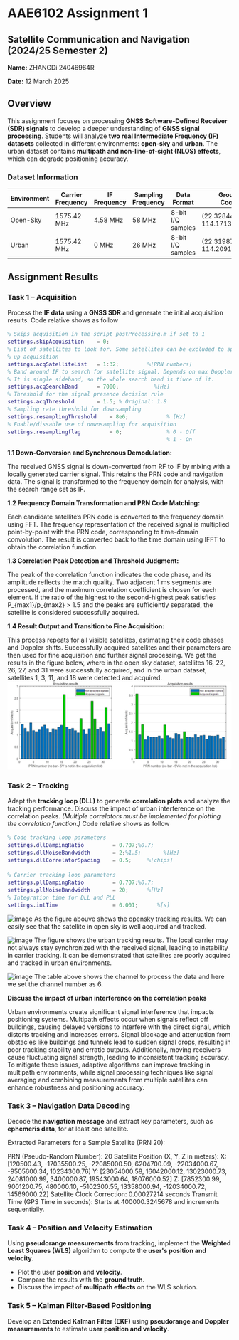 # AAE6102 Assignment 1

## Satellite Communication and Navigation (2024/25 Semester 2)
 
**Name:** ZHANGDi 24046964R

**Date:** 12 March 2025  

## Overview  
This assignment focuses on processing **GNSS Software-Defined Receiver (SDR) signals** to develop a deeper understanding of **GNSS signal processing**. Students will analyze **two real Intermediate Frequency (IF) datasets** collected in different environments: **open-sky** and **urban**. The urban dataset contains **multipath and non-line-of-sight (NLOS) effects**, which can degrade positioning accuracy.

### Dataset Information  

| Environment | Carrier Frequency | IF Frequency | Sampling Frequency | Data Format | Ground Truth Coordinates | Data Length | Collection Date (UTC) |
|------------|------------------|--------------|-------------------|------------|-----------------------|------------|-----------------|
| Open-Sky  | 1575.42 MHz | 4.58 MHz | 58 MHz | 8-bit I/Q samples | (22.328444770087565, 114.1713630049711) | 90 seconds | 14/10/2021 12.21pm|
| Urban     | 1575.42 MHz | 0 MHz | 26 MHz | 8-bit I/Q samples | (22.3198722, 114.209101777778) | 90 seconds | 07/06/2019 04.49am |


## Assignment Results  

### **Task 1 – Acquisition**  
Process the **IF data** using a **GNSS SDR** and generate the initial acquisition results. Code relative shows as follow
``` matlab
% Skips acquisition in the script postProcessing.m if set to 1
settings.skipAcquisition    = 0;
% List of satellites to look for. Some satellites can be excluded to speed
% up acquisition
settings.acqSatelliteList   = 1:32;         %[PRN numbers]
% Band around IF to search for satellite signal. Depends on max Doppler.
% It is single sideband, so the whole search band is tiwce of it.
settings.acqSearchBand      = 7000;           %[Hz]
% Threshold for the signal presence decision rule
settings.acqThreshold       = 1.5; % Original: 1.8
% Sampling rate threshold for downsampling 
settings.resamplingThreshold    = 8e6;            % [Hz]
% Enable/dissable use of downsampling for acquisition
settings.resamplingflag         = 0;              % 0 - Off
                                                  % 1 - On
```

**1.1 Down-Conversion and Synchronous Demodulation:**

The received GNSS signal is down-converted from RF to IF by mixing with a locally generated carrier signal. This retains the PRN code and navigation data. The signal is transformed to the frequency domain for analysis, with the search range set as IF.

**1.2 Frequency Domain Transformation and PRN Code Matching:**

Each candidate satellite’s PRN code is converted to the frequency domain using FFT. The frequency representation of the received signal is multiplied point-by-point with the PRN code, corresponding to time-domain convolution. The result is converted back to the time domain using IFFT to obtain the correlation function.

**1.3 Correlation Peak Detection and Threshold Judgment:**

The peak of the correlation function indicates the code phase, and its amplitude reflects the match quality. Two adjacent 1 ms segments are processed, and the maximum correlation coefficient is chosen for each element. If the ratio of the highest to the second-highest peak satisfies P_{max1}/p_{max2} > 1.5 and the peaks are sufficiently separated, the satellite is considered successfully acquired.

**1.4 Result Output and Transition to Fine Acquisition:**

This process repeats for all visible satellites, estimating their code phases and Doppler shifts. Successfully acquired satellites and their parameters are then used for fine acquisition and further signal processing.
We get the results in the figure below, where in the open sky dataset, satellites 16, 22, 26, 27, and 31 were successfully acquired, and in the urban dataset, satellites 1, 3, 11, and 18 were detected and acquired.
![image](https://github.com/sinsin1998/Assignment_1/blob/main/figures/Task%201/acquisition%20result%20sky%20and%20urban.png)

### **Task 2 – Tracking**  
Adapt the **tracking loop (DLL)** to generate **correlation plots** and analyze the tracking performance. Discuss the impact of urban interference on the correlation peaks. *(Multiple correlators must be implemented for plotting the correlation function.)* Code relative shows as follow
``` matlab
% Code tracking loop parameters
settings.dllDampingRatio         = 0.707;%0.7;
settings.dllNoiseBandwidth       = 2;%1.5;       %[Hz]
settings.dllCorrelatorSpacing    = 0.5;     %[chips]

% Carrier tracking loop parameters
settings.pllDampingRatio         = 0.707;%0.7;
settings.pllNoiseBandwidth       = 20;      %[Hz]
% Integration time for DLL and PLL
settings.intTime                 = 0.001;      %[s]
```

![image](https://github.com/user-attachments/assets/b3c0b98d-828e-4d8b-ba7a-0813caf2f41b)
As the figure abouve shows the opensky tracking results. We can easily see that the satellite in open sky is well acquired and tracked.

![image](https://github.com/user-attachments/assets/b97702bd-4bd8-4f19-97cb-59b79851a367)
The figure shows the urban tracking results. The local carrier may not always stay synchronized with the received signal, leading to instability in carrier tracking. It can be demonstrated that satellites are poorly acquired and tracked in urban environments.

![image](https://github.com/user-attachments/assets/1bc3f6af-932d-4be6-8669-8db4052dd0b9)
The table above shows the channel to process the data and here we set the channel number as 6.

**Discuss the impact of urban interference on the correlation peaks**

Urban environments create significant signal interference that impacts positioning systems. Multipath effects occur when signals reflect off buildings, causing delayed versions to interfere with the direct signal, which distorts tracking and increases errors. Signal blockage and attenuation from obstacles like buildings and tunnels lead to sudden signal drops, resulting in poor tracking stability and erratic outputs. Additionally, moving receivers cause fluctuating signal strength, leading to inconsistent tracking accuracy. To mitigate these issues, adaptive algorithms can improve tracking in multipath environments, while signal processing techniques like signal averaging and combining measurements from multiple satellites can enhance robustness and positioning accuracy.

### **Task 3 – Navigation Data Decoding**  
Decode the **navigation message** and extract key parameters, such as **ephemeris data**, for at least one satellite.

Extracted Parameters for a Sample Satellite (PRN 20):

PRN (Pseudo-Random Number): 20
Satellite Position (X, Y, Z in meters):
X: [120500.43, -17035500.25, -22085000.50, 6204700.09, -22034000.67, -9505600.34, 10234300.76]
Y: [23054000.58, 16042000.12, 13023000.73, 24081000.99, 3400000.87, 19543000.64, 18076000.52]
Z: [7852300.99, 9001200.75, 480000.10, -5102300.55, 13358000.94, -12034000.72, 14569000.22]
Satellite Clock Correction: 0.00027214 seconds
Transmit Time (GPS Time in seconds):
Starts at 400000.3245678 and increments sequentially.
### **Task 4 – Position and Velocity Estimation**  
Using **pseudorange measurements** from tracking, implement the **Weighted Least Squares (WLS)** algorithm to compute the **user's position and velocity**.  
- Plot the user **position** and **velocity**.  
- Compare the results with the **ground truth**.  
- Discuss the impact of **multipath effects** on the WLS solution.

### **Task 5 – Kalman Filter-Based Positioning**  
Develop an **Extended Kalman Filter (EKF)** using **pseudorange and Doppler measurements** to estimate **user position and velocity**.




